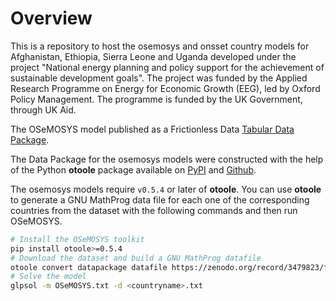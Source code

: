 # Overview
This is a repository to host the osemosys and onsset country models for Afghanistan, Ethiopia, Sierra Leone and Uganda developed under the project "National energy planning and policy support for the achievement of sustainable development goals". The project was funded by the Applied Research Programme on Energy for Economic Growth (EEG), led by Oxford Policy Management. The programme is funded by the UK Government, through UK Aid.

The OSeMOSYS model published as a Frictionless Data [Tabular Data Package](https://frictionlessdata.io/specs/tabular-data-package/).

The Data Package for the osemosys models were constructed with the help of the Python **otoole** package available on [PyPI](https://pypi.org/project/otoole/) and [Github](https://github.com/OSeMOSYS/otoole).

The osemosys models require `v0.5.4` or later of **otoole**.
You can use **otoole** to generate a GNU MathProg data file for each one of the corresponding countries from the dataset with the following commands and then run OSeMOSYS.

```bash
# Install the OSeMOSYS toolkit
pip install otoole>=0.5.4
# Download the dataset and build a GNU MathProg datafile
otoole convert datapackage datafile https://zenodo.org/record/3479823/files/OSeMOSYS/<countryname>.zip ./<countryname>.txt
# Solve the model
glpsol -m OSeMOSYS.txt -d <countryname>.txt
